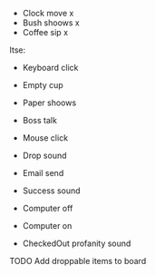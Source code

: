 - Clock move x
- Bush shoows x
- Coffee sip x

Itse:

- Keyboard click
- Empty cup
- Paper shoows
- Boss talk
- Mouse click
- Drop sound

- Email send
- Success sound
- Computer off
- Computer on
- CheckedOut profanity sound

TODO
Add droppable items to board
